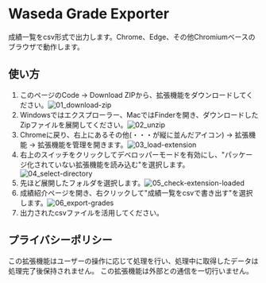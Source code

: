 # Waseda Grade Exporter
成績一覧をcsv形式で出力します。Chrome、Edge、その他Chromiumベースのブラウザで動作します。

## 使い方
1. このページのCode -> Download ZIPから、拡張機能をダウンロードしてください。![01_download-zip](https://github.com/user-attachments/assets/551dc0dd-f85f-4557-a603-0cd3c55c425c)
2. Windowsではエクスプローラー、MacではFinderを開き、ダウンロードしたZipファイルを展開してください。![02_unzip](https://github.com/user-attachments/assets/06a5e17a-4622-493d-b873-bcc4288b760a)
3. Chromeに戻り、右上にあるその他(・・・が縦に並んだアイコン) -> 拡張機能 -> 拡張機能を管理を開きます。![03_load-extension](https://github.com/user-attachments/assets/06b86f86-be3b-460f-aed5-cc5fb7ba0a56)
4. 右上のスイッチをクリックしてデベロッパーモードを有効にし、"パッケージ化されていない拡張機能を読み込む"を選択します。![04_select-directory](https://github.com/user-attachments/assets/6b290337-cf9d-414b-894a-e125ba4ab3bc)
5. 先ほど展開したフォルダを選択します。![05_check-extension-loaded](https://github.com/user-attachments/assets/7acfcde7-1c0f-4510-a6fa-a12890e6b6d6)
6. 成績紹介ページを開き、右クリックして"成績一覧をcsvで書き出す"を選択します。![06_export-grades](https://github.com/user-attachments/assets/dcaf73bd-468a-4545-b717-650858cfb5bd)
7. 出力されたcsvファイルを活用してください。

## プライバシーポリシー
この拡張機能はユーザーの操作に応じて処理を行い、処理中に取得したデータは処理完了後保持されません。
この拡張機能は外部との通信を一切行いません。
